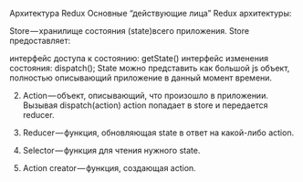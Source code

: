Архитектура Redux
Основные “действующие лица” Redux архитектуры:

Store — хранилище состояния (state)всего приложения.
Store предоставляет:

интерфейс доступа к состоянию: getState()
интерфейс изменения состояния: dispatch();
State можно представить как большой js объект, полностью описывающий приложение в данный момент времени.

2. Action — объект, описывающий, что произошло в приложении. Вызывая dispatch(action) action попадает в store и передается reducer.

3. Reducer — функция, обновляющая state в ответ на какой-либо action.

4. Selector — функция для чтения нужного state.

5. Action creator — функция, создающая action.


